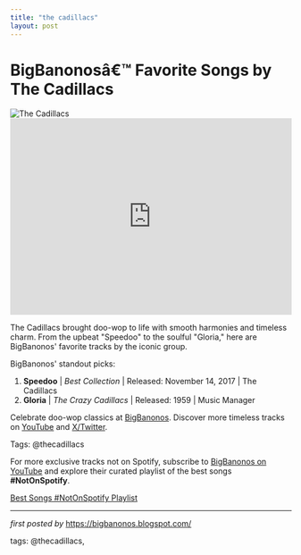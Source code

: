 ```yaml
---
title: "the cadillacs"
layout: post
---
```

<!-- Title of the Post -->
<h1 >BigBanonosâ€™ Favorite Songs by The Cadillacs</h1> <!-- Featured Image -->
<div > <img src="https://i.scdn.co/image/ab67616d00001e024a54c75dad2d7b474e100e0e" alt="The Cadillacs">
</div> <!-- Spotify Embed -->
<div > <iframe src="https://open.spotify.com/embed/playlist/1lFCNrqIP0K5eaNQ7PES8H?utm_source=generator" width="100%" height="352" frameBorder="0" allowfullscreen="" allow="autoplay; clipboard-write; encrypted-media; fullscreen; picture-in-picture" loading="lazy"></iframe>
</div> <!-- Introductory Text -->
<p >The Cadillacs brought doo-wop to life with smooth harmonies and timeless charm. From the upbeat "Speedoo" to the soulful "Gloria," here are BigBanonos' favorite tracks by the iconic group.</p> <!-- Song Highlights -->
<div > <p>BigBanonos' standout picks:</p> <ol> <li><strong>Speedoo</strong> | <em>Best Collection</em> | Released: November 14, 2017 | The Cadillacs</li> <li><strong>Gloria</strong> | <em>The Crazy Cadillacs</em> | Released: 1959 | Music Manager</li> </ol>
</div> <!-- Footer Links -->
<div > <p>Celebrate doo-wop classics at <a href="https://bigbanonos.blogspot.com/" target="_blank">BigBanonos</a>. Discover more timeless tracks on <a href="https://www.youtube.com/@BigBanonos" target="_blank">YouTube</a> and <a href="https://x.com/bigbanonos" target="_blank">X/Twitter</a>.</p>
</div> <!-- Tags -->
<p >Tags: @thecadillacs</p>


<!--Subscribe and Playlist Links-->
<div>
    <p>For more exclusive tracks not on Spotify, subscribe to <a href="https://www.youtube.com/@BigBanonos" target="_blank">BigBanonos on YouTube</a> and explore their curated playlist of the best songs <strong>#NotOnSpotify</strong>.</p>
    <p><a href="https://www.youtube.com/playlist?list=PLtuNtuTatqI0kFahUCbtbfenC_ET5O_tr" target="_blank">Best Songs #NotOnSpotify Playlist<br /></a></p></div>

<hr />

<p><em>first posted by</em> <a href="https://bigbanonos.blogspot.com/" rel="noopener" target="_new">https://bigbanonos.blogspot.com/</a></p>

<p>tags: @thecadillacs,</p>
